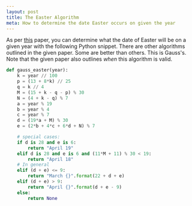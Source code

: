 ```yaml
---
layout: post
title: The Easter Algorithm
meta: How to determine the date Easter occurs on given the year
---
```


As per [this](http://www.staff.science.uu.nl/~gent0113/hovo/downloads/text1_08b.pdf) paper, you can determine what the date of Easter will be on a given year with the following Python snippet. There are other algorithms outlined in the given paper. Some are better than others. This is Gauss's. Note that the given paper also outlines *when* this algorithm is valid.

```python
def gauss_easter(year):
    k = year // 100
    p = (13 + 8*k) // 25
    q = k // 4
    M = (15 + k - q - p) % 30
    N = (4 + k - q) % 7
    a = year % 19
    b = year % 4
    c = year % 7
    d = (19*a + M) % 30
    e = (2*b + 4*c + 6*d + N) % 7

    # special cases:
    if d is 28 and e is 6:
        return "April 19"
    elif d is 28 and e is 6 and (11*M + 11) % 30 < 19:
        return "April 18"
    # In general
    elif (d + e) <= 9:
        return "March {}".format(22 + d + e)
    elif (d + e) > 9:
        return "April {}".format(d + e - 9)
    else:
        return None
```
